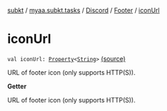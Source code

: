 [subkt](../../../index.md) / [myaa.subkt.tasks](../../index.md) / [Discord](../index.md) / [Footer](index.md) / [iconUrl](./icon-url.md)

# iconUrl

`val iconUrl: `[`Property`](https://docs.gradle.org/current/javadoc/org/gradle/api/provider/Property.html)`<`[`String`](https://kotlinlang.org/api/latest/jvm/stdlib/kotlin/-string/index.html)`>` [(source)](https://github.com/Myaamori/SubKt/blob/master/src/main/kotlin/myaa/subkt/tasks/discordtask.kt#L69)

URL of footer icon (only supports HTTP(S)).

**Getter**

URL of footer icon (only supports HTTP(S)).


